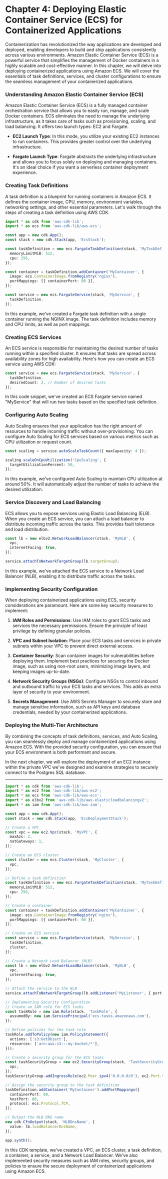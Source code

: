 # **Chapter 4: Deploying Elastic Container Service (ECS) for Containerized Applications**

Containerization has revolutionized the way applications are developed and deployed, enabling developers to build and ship applications consistently across various environments. Amazon Elastic Container Service (ECS) is a powerful service that simplifies the management of Docker containers in a highly scalable and cost-effective manner. In this chapter, we will delve into deploying containerized applications using Amazon ECS. We will cover the essentials of task definitions, services, and cluster configurations to ensure the seamless management of your containerized applications.

### **Understanding Amazon Elastic Container Service (ECS)**

Amazon Elastic Container Service (ECS) is a fully managed container orchestration service that allows you to easily run, manage, and scale Docker containers. ECS eliminates the need to manage the underlying infrastructure, as it takes care of tasks such as provisioning, scaling, and load balancing. It offers two launch types: EC2 and Fargate.

- **EC2 Launch Type**: In this mode, you utilize your existing EC2 instances to run containers. This provides greater control over the underlying infrastructure.

- **Fargate Launch Type**: Fargate abstracts the underlying infrastructure and allows you to focus solely on deploying and managing containers. It's an ideal choice if you want a serverless container deployment experience.

### **Creating Task Definitions**

A task definition is a blueprint for running containers in Amazon ECS. It defines the container image, CPU, memory, environment variables, networking settings, and other essential parameters. Let's walk through the steps of creating a task definition using AWS CDK.

```typescript
import * as cdk from 'aws-cdk-lib';
import * as ecs from 'aws-cdk-lib/aws-ecs';

const app = new cdk.App();
const stack = new cdk.Stack(app, 'EcsStack');

const taskDefinition = new ecs.FargateTaskDefinition(stack, 'MyTaskDef', {
  memoryLimitMiB: 512,
  cpu: 256,
});

const container = taskDefinition.addContainer('MyContainer', {
  image: ecs.ContainerImage.fromRegistry('nginx'),
  portMappings: [{ containerPort: 80 }],
});

const service = new ecs.FargateService(stack, 'MyService', {
  taskDefinition,
});
```

In this example, we've created a Fargate task definition with a single container running the NGINX image. The task definition includes memory and CPU limits, as well as port mappings.

### **Creating ECS Services**

An ECS service is responsible for maintaining the desired number of tasks running within a specified cluster. It ensures that tasks are spread across availability zones for high availability. Here's how you can create an ECS service using AWS CDK:

```typescript
const service = new ecs.FargateService(stack, 'MyService', {
  taskDefinition,
  desiredCount: 2, // Number of desired tasks
});
```

In this code snippet, we've created an ECS Fargate service named "MyService" that will run two tasks based on the specified task definition.

### **Configuring Auto Scaling**

Auto Scaling ensures that your application has the right amount of resources to handle incoming traffic without over-provisioning. You can configure Auto Scaling for ECS services based on various metrics such as CPU utilization or request count.

```typescript
const scaling = service.autoScaleTaskCount({ maxCapacity: 4 });

scaling.scaleOnCpuUtilization('CpuScaling', {
  targetUtilizationPercent: 50,
});
```

In this example, we've configured Auto Scaling to maintain CPU utilization at around 50%. It will automatically adjust the number of tasks to achieve the desired utilization.

### **Service Discovery and Load Balancing**

ECS allows you to expose services using Elastic Load Balancing (ELB). When you create an ECS service, you can attach a load balancer to distribute incoming traffic across the tasks. This provides fault tolerance and load distribution.

```typescript
const lb = new elbv2.NetworkLoadBalancer(stack, 'MyNLB', {
  vpc,
  internetFacing: true,
});

service.attachToNetworkTargetGroup(lb.targetGroup);
```

In this example, we've attached the ECS service to a Network Load Balancer (NLB), enabling it to distribute traffic across the tasks.

### **Implementing Security Configuration**

When deploying containerized applications using ECS, security considerations are paramount. Here are some key security measures to implement:

1. **IAM Roles and Permissions**: Use IAM roles to grant ECS tasks and services the necessary permissions. Ensure the principle of least privilege by defining granular policies.

2. **VPC and Subnet Isolation**: Place your ECS tasks and services in private subnets within your VPC to prevent direct external access.

3. **Container Security**: Scan container images for vulnerabilities before deploying them. Implement best practices for securing the Docker image, such as using non-root users, minimizing image layers, and keeping images up-to-date.

4. **Network Security Groups (NSGs)**: Configure NSGs to control inbound and outbound traffic to your ECS tasks and services. This adds an extra layer of security to your environment.

5. **Secrets Management**: Use AWS Secrets Manager to securely store and manage sensitive information, such as API keys and database credentials, needed by your containerized applications.

### **Deploying the Multi-Tier Architecture**

By combining the concepts of task definitions, services, and Auto Scaling, you can seamlessly deploy and manage containerized applications using Amazon ECS. With the provided security configuration, you can ensure that your ECS environment is both performant and secure.

In the next chapter, we will explore the deployment of an EC2 instance within the private VPC we've designed and examine strategies to securely connect to the Postgres SQL database.

---

```typescript
import * as cdk from 'aws-cdk-lib';
import * as ec2 from 'aws-cdk-lib/aws-ec2';
import * as ecs from 'aws-cdk-lib/aws-ecs';
import * as elbv2 from 'aws-cdk-lib/aws-elasticloadbalancingv2';
import * as iam from 'aws-cdk-lib/aws-iam';

const app = new cdk.App();
const stack = new cdk.Stack(app, 'EcsDeploymentStack');

// Create a VPC
const vpc = new ec2.Vpc(stack, 'MyVPC', {
  maxAzs: 2,
  natGateways: 1,
});

// Create an ECS cluster
const cluster = new ecs.Cluster(stack, 'MyCluster', {
  vpc,
});

// Define a task definition
const taskDefinition = new ecs.FargateTaskDefinition(stack, 'MyTaskDefinition', {
  memoryLimitMiB: 512,
  cpu: 256,
});

// Create a container
const container = taskDefinition.addContainer('MyContainer', {
  image: ecs.ContainerImage.fromRegistry('nginx'),
  portMappings: [{ containerPort: 80 }],
});

// Create an ECS service
const service = new ecs.FargateService(stack, 'MyService', {
  taskDefinition,
  cluster,
});

// Create a Network Load Balancer (NLB)
const lb = new elbv2.NetworkLoadBalancer(stack, 'MyNLB', {
  vpc,
  internetFacing: true,
});

// Attach the service to the NLB
service.attachToNetworkTargetGroup(lb.addListener('MyListener', { port: 80 }));

// Implementing Security Configuration
// Create an IAM role for ECS tasks
const taskRole = new iam.Role(stack, 'TaskRole', {
  assumedBy: new iam.ServicePrincipal('ecs-tasks.amazonaws.com'),
});

// Define policies for the task role
taskRole.addToPolicy(new iam.PolicyStatement({
  actions: ['s3:GetObject'],
  resources: ['arn:aws:s3:::my-bucket/*'],
}));

// Create a security group for the ECS tasks
const taskSecurityGroup = new ec2.SecurityGroup(stack, 'TaskSecurityGroup', {
  vpc,
});
taskSecurityGroup.addIngressRule(ec2.Peer.ipv4('0.0.0.0/0'), ec2.Port.tcp(80));

// Assign the security group to the task definition
taskDefinition.addContainer('MyContainer').addPortMappings({
  containerPort: 80,
  hostPort: 80,
  protocol: ecs.Protocol.TCP,
});

// Output the NLB DNS name
new cdk.CfnOutput(stack, 'NLBDnsName', {
  value: lb.loadBalancerDnsName,
});

app.synth();
```

In this CDK template, we've created a VPC, an ECS cluster, a task definition, a container, a service, and a Network Load Balancer. We've also implemented security measures such as IAM roles, security groups, and policies to ensure the secure deployment of containerized applications using Amazon ECS.